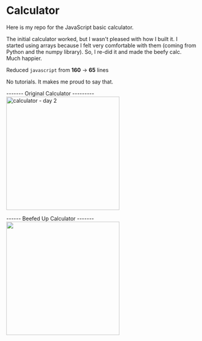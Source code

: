 # Calculator
Here is my repo for the JavaScript basic calculator. 

The initial calculator worked, but I wasn't pleased with how I built it. I started using arrays because I felt very comfortable with them (coming from Python and the numpy library). So, I re-did it and made the beefy calc. Much happier. 

Reduced <code>javascript</code> from <b>160</b> -> <b>65</b> lines

No tutorials. It makes me proud to say that.

------- Original Calculator --------- <br>
<img width="300" alt="calculator - day 2" src="https://user-images.githubusercontent.com/57625094/154823468-61468115-587c-4133-91da-69cd006ac1bb.png">



------ Beefed Up Calculator -------  <br>
<img width="300" src="https://user-images.githubusercontent.com/57625094/155865997-08d94af0-3382-4034-8824-34032f9b43ea.gif">

